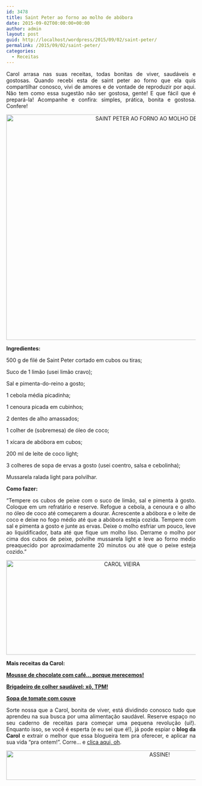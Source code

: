 ```yaml
---
id: 3478
title: Saint Peter ao forno ao molho de abóbora
date: 2015-09-02T00:00:00+00:00
author: admin
layout: post
guid: http://localhost/wordpress/2015/09/02/saint-peter/
permalink: /2015/09/02/saint-peter/
categories:
  - Receitas
---
```

<p align="justify">
  Carol arrasa nas suas receitas, todas bonitas de viver, saudáveis e gostosas. Quando recebi esta de saint peter ao forno que ela quis compartilhar conosco, vivi de amores e de vontade de reproduzir por aqui. Não tem como essa sugestão não ser gostosa, gente! E que fácil que é prepará-la! Acompanhe e confira: simples, prática, bonita e gostosa. Confere!
</p>

<p align="center">
  <a href="http://www.trololodemulher.com.br/blog/wp-content/uploads/2015/08/SAINT-PETER-AO-FORNO-AO-MOLHO-DE-ABÓBORA.jpg"><img class="alignnone size-full wp-image-11401" src="http://www.trololodemulher.com.br/blog/wp-content/uploads/2015/08/SAINT-PETER-AO-FORNO-AO-MOLHO-DE-ABÓBORA.jpg" alt="SAINT PETER AO FORNO AO MOLHO DE ABÓBORA" width="800" height="598" /></a>
</p>

<p align="justify">
  <strong>Ingredientes:</strong>
</p>

<p align="justify">
  500 g de filé de Saint Peter cortado em cubos ou tiras;
</p>

<p align="justify">
  Suco de 1 limão (usei limão cravo);
</p>

<p align="justify">
  Sal e pimenta-do-reino a gosto;
</p>

<p align="justify">
  1 cebola média picadinha;
</p>

<p align="justify">
  1 cenoura picada em cubinhos;
</p>

<p align="justify">
  2 dentes de alho amassados;
</p>

<p align="justify">
  1 colher de (sobremesa) de óleo de coco;
</p>

<p align="justify">
  1 xícara de abóbora em cubos;
</p>

<p align="justify">
  200 ml de leite de coco light;
</p>

<p align="justify">
  3 colheres de sopa de ervas a gosto (usei coentro, salsa e cebolinha);
</p>

<p align="justify">
  Mussarela ralada light para polvilhar.
</p>

<p align="justify">
  <strong>Como fazer:</strong>
</p>

<p align="justify">
  “Tempere os cubos de peixe com o suco de limão, sal e pimenta à gosto. Coloque em um refratário e reserve. Refogue a cebola, a cenoura e o alho no óleo de coco até começarem a dourar. Acrescente a abóbora e o leite de coco e deixe no fogo médio até que a abóbora esteja cozida. Tempere com sal e pimenta a gosto e junte as ervas. Deixe o molho esfriar um pouco, leve ao liquidificador, bata até que fique um molho liso. Derrame o molho por cima dos cubos de peixe, polvilhe mussarela light e leve ao forno médio preaquecido por aproximadamente 20 minutos ou até que o peixe esteja cozido.”
</p>

<p align="center">
  <a href="http://www.trololodemulher.com.br/blog/wp-content/uploads/2014/07/CAROL-VIEIRA.png"><img class="alignnone size-full wp-image-10204" src="http://www.trololodemulher.com.br/blog/wp-content/uploads/2014/07/CAROL-VIEIRA.png" alt="CAROL VIEIRA" width="600" height="251" /></a>
</p>

<p align="justify">
  <strong>Mais receitas da Carol:</strong>
</p>

<p align="justify">
  <strong><a href="http://www.trololodemulher.com.br/2015/08/19/mousse-de-chocolate/" target="_blank">Mousse de chocolate com café… porque merecemos!</a></strong>
</p>

<p align="justify">
  <strong><a href="http://www.trololodemulher.com.br/2015/08/05/brigadeiro-de-colher-saudavel/" target="_blank">Brigadeiro de colher saudável: xô, TPM!</a></strong>
</p>

<p align="justify">
  <strong><a href="http://www.trololodemulher.com.br/2015/07/22/sopa-de-tomate/" target="_blank">Sopa de tomate com couve</a></strong>
</p>

<p align="justify">
  Sorte nossa que a Carol, bonita de viver, está dividindo conosco tudo que aprendeu na sua busca por uma alimentação saudável. Reserve espaço no seu caderno de receitas para começar uma pequena revolução (ui!). Enquanto isso, se você é esperta (e eu sei que é!), já pode espiar o <strong>blog da Carol</strong> e extrair o melhor que essa blogueira tem pra oferecer, e aplicar na sua vida “pra ontem!”. Corre… e <a href="http://mundocarolvieira.blogspot.com.br/" target="_blank">clica aqui, oh</a>.
</p>

<p align="center">
  <a href="http://feedburner.google.com/fb/a/mailverify?uri=blogBichaFemea&loc=en_US" target="_blank"><img class="alignnone size-full wp-image-10439" src="http://www.trololodemulher.com.br/blog/wp-content/uploads/2014/09/ASSINE.png" alt="ASSINE!" width="800" height="78" /></a>
</p>

<p align="justify">